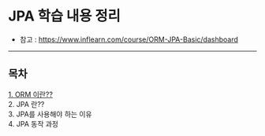 # JPA 학습 내용 정리
- 참고 : https://www.inflearn.com/course/ORM-JPA-Basic/dashboard
-----



## 목차
[1. ORM 이란??](#https://github.com/Jung9928/JPA/tree/master/JPA)  
2. JPA 란??  
3. JPA를 사용해야 하는 이유  
4. JPA 동작 과정  


